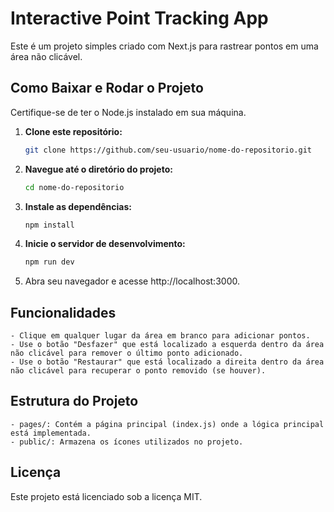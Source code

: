 # Interactive Point Tracking App

Este é um projeto simples criado com Next.js para rastrear pontos em uma área não clicável.

## Como Baixar e Rodar o Projeto

Certifique-se de ter o Node.js instalado em sua máquina.

1. **Clone este repositório:**

   ```bash
   git clone https://github.com/seu-usuario/nome-do-repositorio.git

2. **Navegue até o diretório do projeto:**

    ```bash
    cd nome-do-repositorio

3. **Instale as dependências:**

    ```bash
    npm install


4. **Inicie o servidor de desenvolvimento:**

    ```bash
    npm run dev

5. Abra seu navegador e acesse http://localhost:3000.

## Funcionalidades

    - Clique em qualquer lugar da área em branco para adicionar pontos.
    - Use o botão "Desfazer" que está localizado a esquerda dentro da área não clicável para remover o último ponto adicionado.
    - Use o botão "Restaurar" que está localizado a direita dentro da área não clicável para recuperar o ponto removido (se houver).

## Estrutura do Projeto

    - pages/: Contém a página principal (index.js) onde a lógica principal está implementada.
    - public/: Armazena os ícones utilizados no projeto.

## Licença
 Este projeto está licenciado sob a licença MIT.
    
